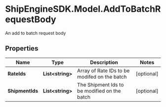 # ShipEngineSDK.Model.AddToBatchRequestBody
An add to batch request body

## Properties

Name | Type | Description | Notes
------------ | ------------- | ------------- | -------------
**RateIds** | **List&lt;string&gt;** | Array of Rate IDs to be modifed on the batch | [optional] 
**ShipmentIds** | **List&lt;string&gt;** | The Shipment Ids to be modified on the batch | [optional] 

